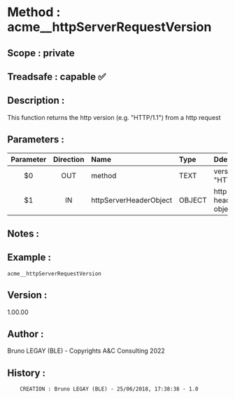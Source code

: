 ﻿# **Method :** acme__httpServerRequestVersion## **Scope :** private## **Treadsafe :** capable ✅ ## **Description :** This function returns the http version (e.g. "HTTP/1.1") from a http request## **Parameters :** | Parameter | Direction | Name | Type | Ddescription | |:----:|:----:|:----|:----|:----| | $0 | OUT | method | TEXT | version  (e.g. "HTTP/1.1") | | $1 | IN | httpServerHeaderObject | OBJECT | http server header object | ## **Notes :** ## **Example :** ```acme__httpServerRequestVersion```## **Version :** 1.00.00## **Author :** Bruno LEGAY (BLE) - Copyrights A&C Consulting 2022## **History :**          CREATION : Bruno LEGAY (BLE) - 25/06/2018, 17:38:38 - 1.0